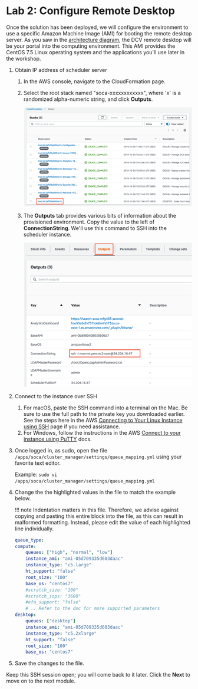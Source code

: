 # Lab 2: Configure Remote Desktop

Once the solution has been deployed, we will configure the environment to use a specific Amazon Machine Image (AMI) for booting the remote desktop server.  As you saw in the [architecture diagram](../../), the DCV remote desktop will be your portal into the computing environment.  This AMI provides the CentOS 7.5 Linux operating system and the applications you'll use later in the workshop.

1. Obtain IP address of scheduler server
    1. In the AWS console, navigate to the CloudFormation page.

    1. Select the root stack named "soca-xxxxxxxxxxxx", where 'x' is a randomized alpha-numeric string, and click **Outputs**.

        ![](../imgs/cfn-ee-stack.png)

    1. The **Outputs** tab provides various bits of information about the provisioned environment. Copy the value to the left of **ConnectionString**.  We'll use this command to SSH into the scheduler instance.  

        ![](../imgs/stack-outputs-connect-str.png)

1. Connect to the instance over SSH

    1. For macOS, paste the SSH command into a terminal on the Mac.  Be sure to use the full path to the private key you downloaded earlier. See the steps here in the AWS [Connecting to Your Linux Instance using SSH](https://docs.aws.amazon.com/AWSEC2/latest/UserGuide/AccessingInstancesLinux.html) page if you need assistance.
    1. For Windows, follow the instructions in the AWS [Connect to your instance using PuTTY](https://docs.aws.amazon.com/AWSEC2/latest/UserGuide/putty.html) docs.

1. Once logged in, as sudo, open the file `/apps/soca/cluster_manager/settings/queue_mapping.yml` using your favorite text editor.
    
    Example: `sudo vi /apps/soca/cluster_manager/settings/queue_mapping.yml`

1. Change the the highlighted values in the file to match the example below.

    !!! note
        Indentation matters in this file.  Therefore, we advise against copying and pasting this entire block into the file, as this can result in malformed formatting.  Instead, please edit the value of each highlighted line individually.

    ```yaml hl_lines="4 7 8 15 18 19"
    queue_type:
    compute:
        queues: ["high", "normal", "low"]
        instance_ami: "ami-05d709335d603daac"
        instance_type: "c5.large"
        ht_support: "false"
        root_size: "100"
        base_os: "centos7"
        #scratch_size: "100"
        #scratch_iops: "3600"
        #efa_support: "false"
        # .. Refer to the doc for more supported parameters
    desktop:
        queues: ["desktop"]
        instance_ami: "ami-05d709335d603daac"
        instance_type: "c5.2xlarge"
        ht_support: "false"
        root_size: "100"
        base_os: "centos7"
    ```

1. Save the changes to the file.

Keep this SSH session open; you will come back to it later.  Click the **Next** to move on to the next module.
